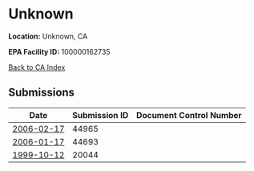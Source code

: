 # Unknown

**Location:** Unknown, CA

**EPA Facility ID:** 100000162735

[Back to CA Index](../../index.md)

## Submissions

| Date | Submission ID | Document Control Number |
|------|--------------|-------------------------|
| [2006-02-17](submissions/44965.md) | 44965 |  |
| [2006-01-17](submissions/44693.md) | 44693 |  |
| [1999-10-12](submissions/20044.md) | 20044 |  |
